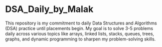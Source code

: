 # DSA_Daily_by_Malak
This repository is my commitment to daily Data Structures and Algorithms (DSA) practice until placements begin. My goal is to solve 3-5 problems daily across various topics like arrays, linked lists, stacks, queues, trees, graphs, and dynamic programming to sharpen my problem-solving skills.
